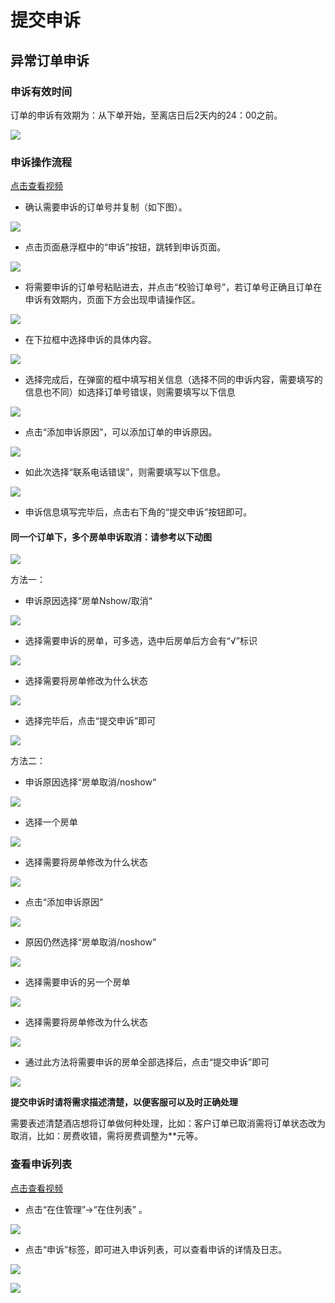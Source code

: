 # 提交申诉

## 异常订单申诉

### 申诉有效时间

订单的申诉有效期为：从下单开始，至离店日后2天内的24：00之前。

![](../../.gitbook/assets/image%20%28869%29.png)

### 申诉操作流程

[点击查看视频](http://crs-pms-vidio.oss-cn-beijing.aliyuncs.com/%E5%A4%9C%E5%AE%A1-%E6%8F%90%E4%BA%A4%E7%94%B3%E8%AF%89.mp4)

* 确认需要申诉的订单号并复制（如下图）。

![](../../.gitbook/assets/image%20%28540%29.png)

* 点击页面悬浮框中的“申诉”按钮，跳转到申诉页面。

![](../../.gitbook/assets/image%20%28408%29.png)

* 将需要申诉的订单号粘贴进去，并点击“校验订单号”，若订单号正确且订单在申诉有效期内，页面下方会出现申请操作区。

![](../../.gitbook/assets/image%20%28386%29.png)

* 在下拉框中选择申诉的具体内容。

![](../../.gitbook/assets/image%20%28166%29.png)

* 选择完成后，在弹窗的框中填写相关信息（选择不同的申诉内容，需要填写的信息也不同）如选择订单号错误，则需要填写以下信息

![](../../.gitbook/assets/image%20%28445%29.png)

* 点击“添加申诉原因”，可以添加订单的申诉原因。

![](../../.gitbook/assets/image%20%2836%29.png)

* 如此次选择“联系电话错误”，则需要填写以下信息。

![](../../.gitbook/assets/image%20%28237%29.png)

* 申诉信息填写完毕后，点击右下角的“提交申诉”按钮即可。

#### 同一个订单下，多个房单申诉取消：请参考以下动图

![](../../.gitbook/assets/tong-yi-ding-dan-duo-fang-dan-shen-su%20%281%29.gif)

方法一：

* 申诉原因选择“房单Nshow/取消“

![](../../.gitbook/assets/image%20%2880%29.png)

* 选择需要申诉的房单，可多选，选中后房单后方会有“√”标识

![](../../.gitbook/assets/image%20%28521%29.png)

* 选择需要将房单修改为什么状态

![](../../.gitbook/assets/image%20%28106%29.png)

* 选择完毕后，点击“提交申诉”即可

![](../../.gitbook/assets/image%20%28385%29.png)

方法二：

* 申诉原因选择“房单取消/noshow“

![](../../.gitbook/assets/image%20%2880%29.png)

* 选择一个房单

![](../../.gitbook/assets/image%20%28559%29.png)

* 选择需要将房单修改为什么状态

![](../../.gitbook/assets/image%20%28106%29.png)

* 点击“添加申诉原因”

![](../../.gitbook/assets/image%20%28363%29.png)

* 原因仍然选择“房单取消/noshow”

![](../../.gitbook/assets/image%20%28641%29.png)

* 选择需要申诉的另一个房单

![](../../.gitbook/assets/image%20%28206%29.png)

* 选择需要将房单修改为什么状态

![](../../.gitbook/assets/image%20%28789%29.png)

* 通过此方法将需要申诉的房单全部选择后，点击“提交申诉”即可

![](../../.gitbook/assets/image%20%28532%29.png)



**提交申诉时请将需求描述清楚，以便客服可以及时正确处理**

需要表述清楚酒店想将订单做何种处理，比如：客户订单已取消需将订单状态改为取消，比如：房费收错，需将房费调整为\*\*元等。

### 查看申诉列表

[点击查看视频](http://crs-pms-vidio.oss-cn-beijing.aliyuncs.com/%E5%A4%9C%E5%AE%A1-%E6%9F%A5%E7%9C%8B%E7%94%B3%E8%AF%89%E5%88%97%E8%A1%A8.mp4)

* 点击“在住管理”→“在住列表” 。

![](../../.gitbook/assets/image%20%28189%29.png)

* 点击“申诉”标签，即可进入申诉列表，可以查看申诉的详情及日志。

![](../../.gitbook/assets/image%20%28681%29.png)

![](../../.gitbook/assets/image%20%28383%29.png)

